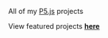 All of my [P5.js](https://p5js.org) projects


View featured projects **[here](https://projects.starbird.tech/Computational_Images/)**
